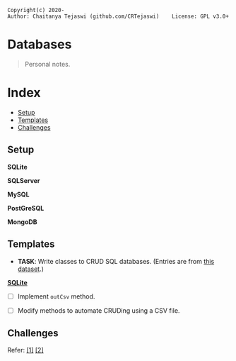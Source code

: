 ﻿    Copyright(c) 2020-
    Author: Chaitanya Tejaswi (github.com/CRTejaswi)    License: GPL v3.0+

# Databases
> Personal notes.

# Index

- [Setup](#setup)
- [Templates](#templates)
- [Challenges](#challenges)

## Setup

__SQLite__ <br>

__SQLServer__ <br>

__MySQL__ <br>

__PostGreSQL__ <br>

__MongoDB__ <br>

## Templates

- __TASK__: Write classes to CRUD SQL databases. (Entries are from [this dataset](https://crtejaswi.github.io/API/latex1.json).)

[__SQLite__](resources/SQLite.py) <br>

- [ ] Implement `outCsv` method.
- [ ] Modify methods to automate CRUDing using a CSV file.


## Challenges

Refer: [[1]](https://www.hackerrank.com/domains/sql) [[2]](https://www.w3resource.com/sql-exercises/)
